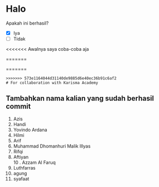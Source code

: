 # Halo

Apakah ini berhasil? <br>

-   [x] Iya
-   [ ] Tidak

<<<<<<< Awalnya saya coba-coba aja

=======

=======
```
>>>>>>> 573e1164044d31140de9885d6e40ec36b91c6af2
# For collaboration with Karisma Academy
```

## Tambahkan nama kalian yang sudah berhasil commit

1. Azis <br>
2. Handi <br>
3. Yovindo Ardana <br>
4. Hilmi <br>
5. Arif <br>
6. Muhammad Dhomanhuri Malik Illyas <br>
7. Rifqi <br>
8. Aftiyan <br>
10 . Azzam Al Faruq <br>
11. Luthfarras <br>
12. agung
12. syafaat <br>
